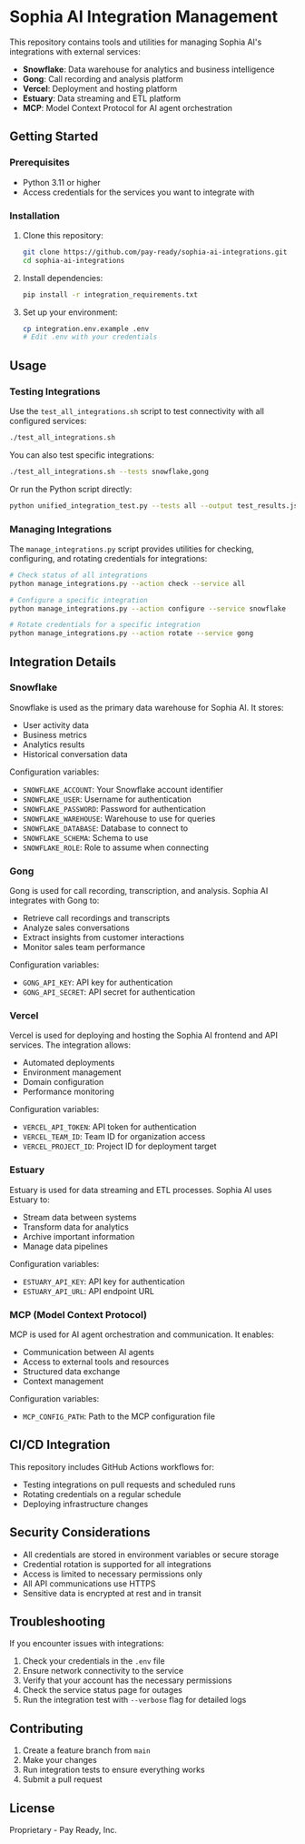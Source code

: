 # Sophia AI Integration Management

This repository contains tools and utilities for managing Sophia AI's integrations with external services:

- **Snowflake**: Data warehouse for analytics and business intelligence
- **Gong**: Call recording and analysis platform
- **Vercel**: Deployment and hosting platform
- **Estuary**: Data streaming and ETL platform
- **MCP**: Model Context Protocol for AI agent orchestration

## Getting Started

### Prerequisites

- Python 3.11 or higher
- Access credentials for the services you want to integrate with

### Installation

1. Clone this repository:
   ```bash
   git clone https://github.com/pay-ready/sophia-ai-integrations.git
   cd sophia-ai-integrations
   ```

2. Install dependencies:
   ```bash
   pip install -r integration_requirements.txt
   ```

3. Set up your environment:
   ```bash
   cp integration.env.example .env
   # Edit .env with your credentials
   ```

## Usage

### Testing Integrations

Use the `test_all_integrations.sh` script to test connectivity with all configured services:

```bash
./test_all_integrations.sh
```

You can also test specific integrations:

```bash
./test_all_integrations.sh --tests snowflake,gong
```

Or run the Python script directly:

```bash
python unified_integration_test.py --tests all --output test_results.json
```

### Managing Integrations

The `manage_integrations.py` script provides utilities for checking, configuring, and rotating credentials for integrations:

```bash
# Check status of all integrations
python manage_integrations.py --action check --service all

# Configure a specific integration
python manage_integrations.py --action configure --service snowflake

# Rotate credentials for a specific integration
python manage_integrations.py --action rotate --service gong
```

## Integration Details

### Snowflake

Snowflake is used as the primary data warehouse for Sophia AI. It stores:

- User activity data
- Business metrics
- Analytics results
- Historical conversation data

Configuration variables:
- `SNOWFLAKE_ACCOUNT`: Your Snowflake account identifier
- `SNOWFLAKE_USER`: Username for authentication
- `SNOWFLAKE_PASSWORD`: Password for authentication
- `SNOWFLAKE_WAREHOUSE`: Warehouse to use for queries
- `SNOWFLAKE_DATABASE`: Database to connect to
- `SNOWFLAKE_SCHEMA`: Schema to use
- `SNOWFLAKE_ROLE`: Role to assume when connecting

### Gong

Gong is used for call recording, transcription, and analysis. Sophia AI integrates with Gong to:

- Retrieve call recordings and transcripts
- Analyze sales conversations
- Extract insights from customer interactions
- Monitor sales team performance

Configuration variables:
- `GONG_API_KEY`: API key for authentication
- `GONG_API_SECRET`: API secret for authentication

### Vercel

Vercel is used for deploying and hosting the Sophia AI frontend and API services. The integration allows:

- Automated deployments
- Environment management
- Domain configuration
- Performance monitoring

Configuration variables:
- `VERCEL_API_TOKEN`: API token for authentication
- `VERCEL_TEAM_ID`: Team ID for organization access
- `VERCEL_PROJECT_ID`: Project ID for deployment target

### Estuary

Estuary is used for data streaming and ETL processes. Sophia AI uses Estuary to:

- Stream data between systems
- Transform data for analytics
- Archive important information
- Manage data pipelines

Configuration variables:
- `ESTUARY_API_KEY`: API key for authentication
- `ESTUARY_API_URL`: API endpoint URL

### MCP (Model Context Protocol)

MCP is used for AI agent orchestration and communication. It enables:

- Communication between AI agents
- Access to external tools and resources
- Structured data exchange
- Context management

Configuration variables:
- `MCP_CONFIG_PATH`: Path to the MCP configuration file

## CI/CD Integration

This repository includes GitHub Actions workflows for:

- Testing integrations on pull requests and scheduled runs
- Rotating credentials on a regular schedule
- Deploying infrastructure changes

## Security Considerations

- All credentials are stored in environment variables or secure storage
- Credential rotation is supported for all integrations
- Access is limited to necessary permissions only
- All API communications use HTTPS
- Sensitive data is encrypted at rest and in transit

## Troubleshooting

If you encounter issues with integrations:

1. Check your credentials in the `.env` file
2. Ensure network connectivity to the service
3. Verify that your account has the necessary permissions
4. Check the service status page for outages
5. Run the integration test with `--verbose` flag for detailed logs

## Contributing

1. Create a feature branch from `main`
2. Make your changes
3. Run integration tests to ensure everything works
4. Submit a pull request

## License

Proprietary - Pay Ready, Inc.
